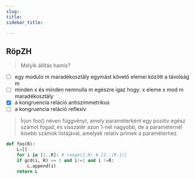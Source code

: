 ```yaml
---
slug:
title:
sidebar_title:

---
```


## RöpZH
> Melyik állítás hamis?

- [ ] egy modulo m maradékosztály egymást követő elemei között a távolság m
- [ ] minden x és minden nemnulla m egészre igaz hogy: x eleme x mod m maradékosztály
- [X] a kongruencia reláció antiszimmetrikus
- [ ] a kongruencia reláció reflexív

> Írjon foo() néven függvényt, amely paraméterként egy pozitív egész számot fogad, és visszatér azon 1-nél nagyobb, de a paraméternél kisebb számok listájával, amelyek relatív prímek a paraméterhez.

```python
def foo(R):
    L=[]
    for i in [1..R]: # range(2,R) # [2..(R-1)]
	if gcd(i, R) == 1 and i!=1 and i !=R:
	    L.append(i)
    return L
```
<!--stackedit_data:
eyJoaXN0b3J5IjpbLTE3MjE4NjU2MzFdfQ==
-->